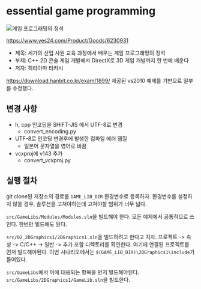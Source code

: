 # essential game programming

![게임 프로그래밍의 정석](https://image.yes24.com/momo/TopCate166/MidCate06/16552657.jpg)

https://www.yes24.com/Product/Goods/6230931

* 제목: 세가의 신입 사원 교육 과정에서 배우는 게임 프로그래밍의 정석
* 부제: C++ 2D 콘솔 게임 개발에서 DirectX로 3D 게임 개발까지 한 번에 배운다
* 저자: 히라야마 타카시

https://download.hanbit.co.kr/exam/1899/
제공된 vs2010 예제를 기반으로 일부를 수정했다.

## 변경 사항

* h, cpp 인코딩을 SHIFT-JIS 에서 UTF-8로 변경
	* convert_encoding.py
* UTF-8로 인코딩 변경후에 발생한 컴파일 에러 땜질
	* 일본어 문자열을 영어로 바꿈
* vcxproj에 <PlatformToolset>v143</PlatformToolset> 추가
	* convert_vcxproj.py
	
## 실행 절차

git clone된 저장소의 경로를 `GAME_LIB_DIR` 환경변수로 등록하자.
환경변수를 설정하지 않을 경우, 솔루션을 고쳐야하는데 고쳐야할 범위가 너무 넓다.

`src/GameLibs/Modules/Modules.sln`을 빌드해야 한다.
모든 예제에서 공통적으로 쓰인다. 한번만 빌드해도 된다.

`src/02_2DGraphics1/2DGraphics1.sln`을 빌드하려고 한다고 치자.
프로젝트 -> 속성 -> C/C++ -> 일반 -> 추가 포함 디렉토리를 확인한다.
여기에 연결된 프로젝트를 먼저 빌드해야된다.
이번 시나리오에서는 `$(GAME_LIB_DIR)\2DGraphics1\include`가 들어있다.

`src/GameLibs`에서 이에 대응되는 항목을 먼저 빌드해야된다.
`src/GameLibs/2DGraphics1/GameLib.sln`을 빌드한다.


